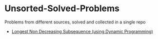 # Unsorted-Solved-Problems
Problems from different sources, solved and collected in a single repo

* [Longest Non Decreasing Subsequence (using Dynamic Programming)](https://github.com/RiccardoMPesce/Unsorted-Solved-Problems/blob/main/TopCoder/longest_non_decreasing_subsequence.py)